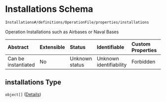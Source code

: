 # Installations Schema

```txt
Installations#/definitions/OperationFile/properties/installations
```

Operation Installations such as Airbases or Naval Bases

| Abstract            | Extensible | Status         | Identifiable            | Custom Properties | Additional Properties | Access Restrictions | Defined In                                                        |
| :------------------ | :--------- | :------------- | :---------------------- | :---------------- | :-------------------- | :------------------ | :---------------------------------------------------------------- |
| Can be instantiated | No         | Unknown status | Unknown identifiability | Forbidden         | Allowed               | none                | [models.schema.json\*](models.schema.json "open original schema") |

## installations Type

`object[]` ([Details](models-definitions-installation.md))

